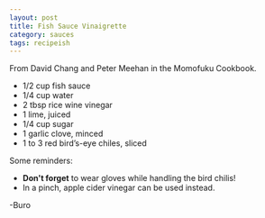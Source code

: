 ```yaml
---
layout: post
title: Fish Sauce Vinaigrette
category: sauces
tags: recipeish
---
```


From David Chang and Peter Meehan in the Momofuku Cookbook.

* 1/2 cup fish sauce
* 1/4 cup water
* 2 tbsp rice wine vinegar
* 1 lime, juiced
* 1/4 cup sugar
* 1 garlic clove, minced
* 1 to 3 red bird’s-eye chiles, sliced

Some reminders:
- **Don't forget** to wear gloves while handling the bird chilis!
- In a pinch, apple cider vinegar can be used instead.

-Buro
